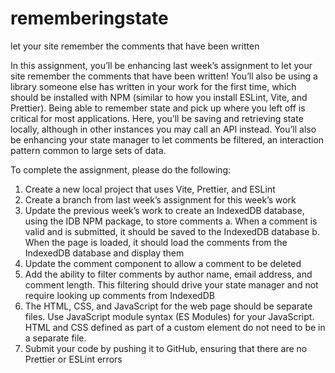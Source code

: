 # rememberingstate
let your site remember the comments that have been written

In this assignment, you’ll be enhancing last week’s assignment to let your site remember the comments that have been written! You’ll also be using a library someone else has written in your work for the first time, which should be installed with NPM (similar to how you install ESLint, Vite, and Prettier). Being able to remember state and pick up where you left off is critical for most applications. Here, you’ll be saving and retrieving state locally, although in other instances you may call an API instead. You’ll also be enhancing your state manager to let comments be filtered, an interaction pattern common to large sets of data.


To complete the assignment, please do the following:
1. Create a new local project that uses Vite, Prettier, and ESLint
2. Create a branch from last week’s assignment for this week’s work
3. Update the previous week’s work to create an IndexedDB database, using the IDB NPM package, to store comments
     a. When a comment is valid and is submitted, it should be saved to the IndexedDB database
     b. When the page is loaded, it should load the comments from the IndexedDB database and display them
4. Update the comment component to allow a comment to be deleted
5. Add the ability to filter comments by author name, email address, and comment length. This filtering should drive your state manager and not require looking up comments from IndexedDB
6. The HTML, CSS, and JavaScript for the web page should be separate files. Use JavaScript module syntax (ES Modules) for your JavaScript. HTML and CSS defined as part of a custom element do not need to be in a separate file.
7. Submit your code by pushing it to GitHub, ensuring that there are no Prettier or ESLint errors
